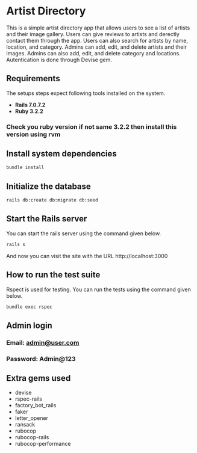 # Artist Directory

This is a simple artist directory app that allows users to see a list of artists and their image gallery. Users can give reviews to artists and derectly contact them through the app. Users can also search for artists by name, location, and category. Admins can add, edit, and delete artists and their images. Admins can also add, edit, and delete category and locations. Autentication is done through Devise gem.

## Requirements

The setups steps expect following tools installed on the system.

* **Rails 7.0.7.2**
* **Ruby 3.2.2**

### Check you ruby version if not same 3.2.2 then install this version using rvm

## Install system dependencies

```bash
bundle install
```

## Initialize the database

```bash
rails db:create db:migrate db:seed
```

## Start the Rails server

You can start the rails server using the command given below.

```bash
rails s
```

And now you can visit the site with the URL http://localhost:3000

## How to run the test suite

Rspect is used for testing. You can run the tests using the command given below.

```bash
bundle exec rspec
```

## Admin login

### Email: admin@user.com
### Password: Admin@123

## Extra gems used

* devise
* rspec-rails
* factory_bot_rails
* faker
* letter_opener
* ransack
* rubocop
* rubocop-rails
* rubocop-performance
